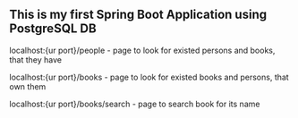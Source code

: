 ## This is my first Spring Boot Application using PostgreSQL DB

localhost:{ur port}/people - page to look for existed persons and books, that they have


localhost:{ur port}/books - page to look for existed books and persons, that own them


localhost:{ur port}/books/search - page to search book for its name
